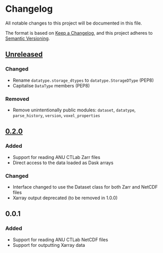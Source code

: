 # Changelog

All notable changes to this project will be documented in this file.

The format is based on [Keep a Changelog](https://keepachangelog.com/en/1.1.0/),
and this project adheres to [Semantic Versioning](https://semver.org/spec/v2.0.0.html).

## [Unreleased]

### Changed

- Rename `datatype.storage_dtypes` to `datatype.StorageDType` (PEP8)
- Capitalise `DataType` members (PEP8)

### Removed

- Remove unintentionally public modules: `dataset`, `datatype`, `parse_history`, `version`, `voxel_properties`

## [0.2.0]

### Added

- Support for reading ANU CTLab Zarr files
- Direct access to the data loaded as Dask arrays

### Changed

- Interface changed to use the Dataset class for both Zarr and NetCDF files
- Xarray output deprecated (to be removed in 1.0.0)

## 0.0.1

### Added

- Support for reading ANU CTLab NetCDF files
- Support for outputting Xarray data

[unreleased]: https://github.com/MaterialsPhysicsANU/anu_ctlab_io/compare/v0.2.0...HEAD
[0.2.0]: https://github.com/MaterialsPhysicsANU/anu_ctlab_io/releases/tag/v0.2.0
